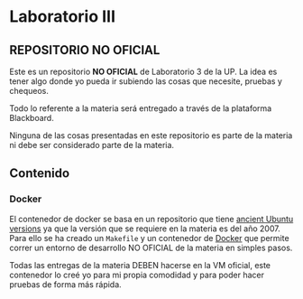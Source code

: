 # Laboratorio III

## REPOSITORIO NO OFICIAL

Este es un repositorio **NO OFICIAL** de Laboratorio 3 de la UP. La idea es tener algo donde yo pueda ir subiendo las
cosas que necesite, pruebas y chequeos.

Todo lo referente a la materia será entregado a través de la plataforma Blackboard.

Ninguna de las cosas presentadas en este repositorio es parte de la materia ni debe ser considerado parte de la materia.

## Contenido

### Docker

El contenedor de docker se basa en un repositorio que tiene [ancient Ubuntu
versions](https://github.com/iComputer7/ancient-ubuntu-docker) ya que la versión que se requiere en la materia es del
año 2007. Para ello se ha creado un `Makefile` y un contenedor de [Docker](./docker) que permite correr un entorno de
desarrollo NO OFICIAL de la materia en simples pasos.

Todas las entregas de la materia DEBEN hacerse en la VM oficial, este contenedor lo creé yo para mi propia comodidad y 
para poder hacer pruebas de forma más rápida.
